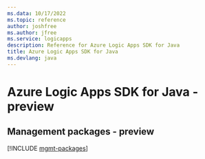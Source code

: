 ```yaml
---
ms.data: 10/17/2022
ms.topic: reference
author: joshfree
ms.author: jfree
ms.service: logicapps
description: Reference for Azure Logic Apps SDK for Java
title: Azure Logic Apps SDK for Java
ms.devlang: java
---
```

# Azure Logic Apps SDK for Java - preview

## Management packages - preview
[!INCLUDE [mgmt-packages](logic-apps-mgmt-index.md)]